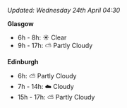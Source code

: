 *Updated: Wednesday 24th April 04:30*

**Glasgow**

* 6h - 8h: :sunny: Clear
* 9h - 17h: :partly_sunny: Partly Cloudy

**Edinburgh**

* 6h: :partly_sunny: Partly Cloudy
* 7h - 14h: :cloud: Cloudy
* 15h - 17h: :partly_sunny: Partly Cloudy
